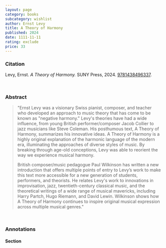 ```yaml
---
layout: page
category: books
subcategory: wishlist
author: Ernst Levy
title: A Theory of Harmony
published: 2024
date: 1111-11-11
rating: exclude
price: 33
---
```


### Citation

Levy, Ernst. *A Theory of Harmony.* SUNY Press, 2024. [9781438496337](https://sunypress.edu/Books/A/A-Theory-of-Harmony3).

<br>

### Abstract

> "Ernst Levy was a visionary Swiss pianist, composer, and teacher who developed an approach to music theory that has come to be known as "negative harmony." Levy's theories have had a wide influence, from young British performer/composer Jacob Collier to jazz musicians like Steve Coleman. His posthumous text, A Theory of Harmony, summarizes his innovative ideas. A Theory of Harmony is a highly original explanation of the harmonic language of the modern era, illuminating the approaches of diverse styles of music. By breaking through age-old conceptions, Levy was able to reorient the way we experience musical harmony.
>
> British composer/music pedagogue Paul Wilkinson has written a new introduction that offers multiple points of entry to Levy’s work to make this text more accessible for a new generation of students, performers, and theorists. He relates Levy's work to innovations in improvisation, jazz, twentieth-century classical music, and the theoretical writings of a wide range of musical mavericks, including Harry Partch, Hugo Riemann, and David Lewin. Wilkinson shows how A Theory of Harmony continues to inspire original musical expression across multiple musical genres."

<br>

### Annotations

#### Section

<br>
